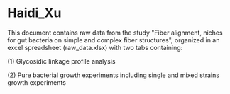 # Haidi_Xu
This document contains raw data from the study "Fiber alignment, niches for gut bacteria on simple and complex fiber structures", organized in an excel spreadsheet (raw_data.xlsx) with two tabs containing:

(1) Glycosidic linkage profile analysis

(2) Pure bacterial growth experiments including single and mixed strains growth experiments

